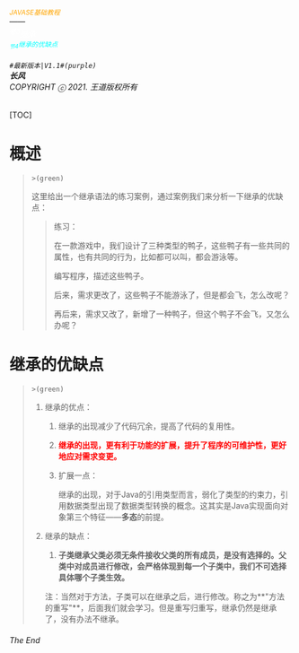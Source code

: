 ###### <sub><font color = orange>JAVASE基础教程</font></sub><br />——<br /><sup><font color=white>卷3</font></sup><font color=white>继承</font><br/><sup><sub><font color=cyan>节4</font></sub><font color=cyan>继承的优缺点</font></sup><br/><br/>	``#最新版本|V1.1#(purple) ``<br/>**长风**<br/>*COPYRIGHT ⓒ 2021. 王道版权所有*

[TOC]

# 概述

> `>(green)`
>
> 这里给出一个继承语法的练习案例，通过案例我们来分析一下继承的优缺点：
>
> > 练习：
> >
> > 在一款游戏中，我们设计了三种类型的鸭子，这些鸭子有一些共同的属性，也有共同的行为，比如都可以叫，都会游泳等。
> >
> > 编写程序，描述这些鸭子。
> >
> > 后来，需求更改了，这些鸭子不能游泳了，但是都会飞，怎么改呢？
> >
> > 再后来，需求又改了，新增了一种鸭子，但这个鸭子不会飞，又怎么办呢？

# 继承的优缺点

> `>(green)`
>
> 1. 继承的优点：
>
>    1. 继承的出现减少了代码冗余，提高了代码的复用性。
>
>    2. <font color=red>**继承的出现，更有利于功能的扩展，提升了程序的可维护性，更好地应对需求变更。**</font>
>
>    3. 扩展一点：
>
>       继承的出现，对于Java的引用类型而言，弱化了类型的约束力，引用数据类型出现了数据类型转换的概念。这其实是Java实现面向对象第三个特征——**多态**的前提。
>
> 2. 继承的缺点：
>
>    1. **子类继承父类必须无条件接收父类的所有成员，是没有选择的。父类中对成员进行修改，会严格体现到每一个子类中，我们不可选择具体哪个子类生效。**
>
>    注：当然对于方法，子类可以在继承之后，进行修改。称之为**"方法的重写"**，后面我们就会学习。但是重写归重写，继承仍然是继承了，没有办法不继承。

###### The End
